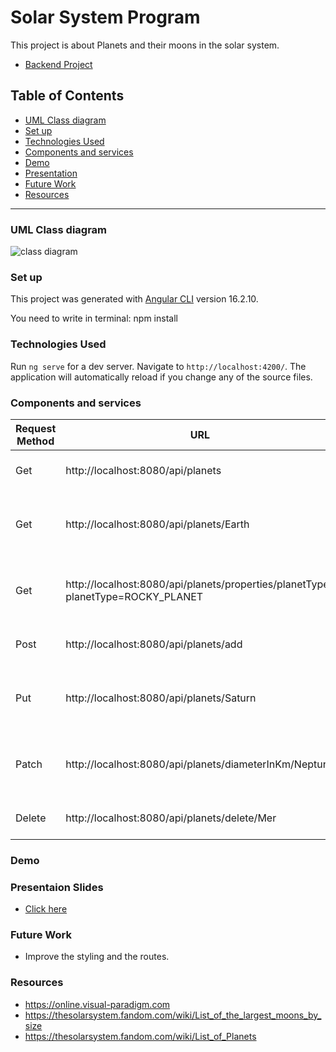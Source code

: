 # Solar System Program

This project is about Planets and their moons in the solar system.
- [Backend Project](https://github.com/Rojaon/solar-system-backend)

## Table of Contents
- [UML Class diagram](https://github.com/Rojaon/solar-system-frontend#uml-class-diagram)
- [Set up](https://github.com/Rojaon/solar-system-frontend#set-up)
- [Technologies Used](https://github.com/Rojaon/solar-system-frontend#technologies-used)
- [Components and services](https://github.com/Rojaon/solar-system-frontend#components-and-services)
- [Demo](https://github.com/Rojaon/solar-system-frontend#demo)
- [Presentation](https://github.com/Rojaon/solar-system-frontend#presentaion-slides)
- [Future Work](https://github.com/Rojaon/solar-system-frontend#future-work)
- [Resources](https://github.com/Rojaon/solar-system-frontend#resources)
------------------------------------------------------------------------------------------
### UML Class diagram
![class diagram](https://github.com/Rojaon/Solar-System.Midterm-Project/assets/109796364/331cb623-6be2-4dba-a890-fd724778ff1e)

### Set up
This project was generated with [Angular CLI](https://github.com/angular/angular-cli) version 16.2.10.

You need to write in terminal: npm install

### Technologies Used
Run `ng serve` for a dev server. Navigate to `http://localhost:4200/`. The application will automatically reload if you change any of the source files.

### Components and services

|Request Method|URL|What to change|Description|
|--------------|---|--------------|-----------|
|Get|http://localhost:8080/api/planets|Nothing|Show all Planets in database|
|Get|http://localhost:8080/api/planets/Earth|Change the planet ID "Earth" with one of the planet in the solar system|Show planet with specified ID|
|Get|http://localhost:8080/api/planets/properties/planetType?planetType=ROCKY_PLANET|Change the planet type "ROCKY_PLANET" or "ICE_GIANT" or "GAS_GIANT"|Show all planet with specified planet Type|
|Post|http://localhost:8080/api/planets/add|Nothing|Create new planet in database|
|Put|http://localhost:8080/api/planets/Saturn|Change the planet ID "Saturn" with one of the planet in the solar system|Update planet|
|Patch|http://localhost:8080/api/planets/diameterInKm/Neptune|Change the planet ID "Neptune" with one of the planet in the solar system|Update the diameter in specific planet|
|Delete|http://localhost:8080/api/planets/delete/Mer|Change the planet ID "Mer"|Delete specific planet|

### Demo

### Presentaion Slides
- [Click here](https://docs.google.com/presentation/d/12hUY_EvqZFUlNjxfFlmXMm3ohNhwGCG4zQOtxM2ypwk/edit?usp=sharing)
### Future Work
- Improve the styling and the routes.
### Resources
- https://online.visual-paradigm.com
- https://thesolarsystem.fandom.com/wiki/List_of_the_largest_moons_by_size
- https://thesolarsystem.fandom.com/wiki/List_of_Planets
